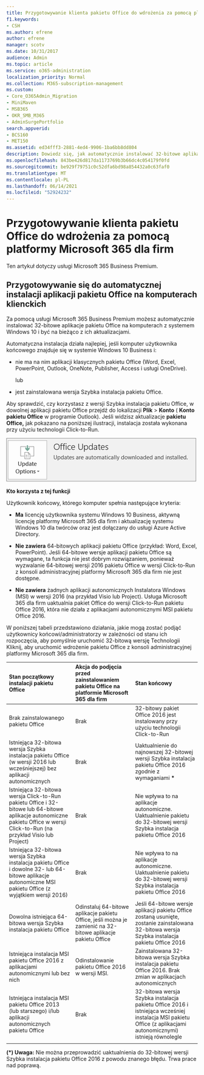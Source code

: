 ```yaml
---
title: Przygotowywanie klienta pakietu Office do wdrożenia za pomocą platformy Microsoft 365 dla firm
f1.keywords:
- CSH
ms.author: efrene
author: efrene
manager: scotv
ms.date: 10/31/2017
audience: Admin
ms.topic: article
ms.service: o365-administration
localization_priority: Normal
ms.collection: M365-subscription-management
ms.custom:
- Core_O365Admin_Migration
- MiniMaven
- MSB365
- OKR_SMB_M365
- AdminSurgePortfolio
search.appverid:
- BCS160
- MET150
ms.assetid: ed34fff3-2881-4ed4-9906-1ba6bb8dd804
description: Dowiedz się, jak automatycznie instalować 32-bitowe aplikacje pakietu Office na komputerach z systemem Windows 10 i aktualizować je.
ms.openlocfilehash: 843be426d817da1173769b3b66dc4c054179f0fd
ms.sourcegitcommit: be929f79751c0c52dfa6bd98a854432a0c63faf0
ms.translationtype: MT
ms.contentlocale: pl-PL
ms.lasthandoff: 06/14/2021
ms.locfileid: "52924232"
---
```

# <a name="prepare-for-office-client-deployment-by-microsoft-365-for-business"></a>Przygotowywanie klienta pakietu Office do wdrożenia za pomocą platformy Microsoft 365 dla firm

Ten artykuł dotyczy usługi Microsoft 365 Business Premium.

## <a name="prepare-to-automatically-install-office-apps-to-client-computers"></a>Przygotowywanie się do automatycznej instalacji aplikacji pakietu Office na komputerach klienckich

Za pomocą usługi Microsoft 365 Business Premium możesz automatycznie instalować 32-bitowe aplikacje pakietu Office na komputerach z systemem Windows 10 i być na bieżąco z ich aktualizacjami.
  
Automatyczna instalacja działa najlepiej, jeśli komputer użytkownika końcowego znajduje się w systemie Windows 10 Business i:
  
- nie ma na nim aplikacji klasycznych pakietu Office (Word, Excel, PowerPoint, Outlook, OneNote, Publisher, Access i usługi OneDrive).
    
    lub
    
- jest zainstalowana wersja Szybka instalacja pakietu Office.
    
Aby sprawdzić, czy korzystasz z wersji Szybka instalacja pakietu Office, w dowolnej aplikacji pakietu Office przejdź do lokalizacji **Plik** \> **Konto** ( **Konto pakietu Office** w programie Outlook). Jeśli widzisz aktualizacje **pakietu Office,** jak pokazano na poniższej ilustracji, instalacja została wykonana przy użyciu technologii Click-to-Run. 
  
![Screenshot of Office updates in Office app Account](../media/e3439380-fa43-4ed6-ae5d-64851c297df5.png)
  
 **Kto korzysta z tej funkcji**
  
Użytkownik końcowy, którego komputer spełnia następujące kryteria:
  
- **Ma**  licencję użytkownika systemu Windows 10 Business, aktywną licencję platformy Microsoft 365 dla firm i aktualizację systemu Windows 10 dla twórców oraz jest dołączany do usługi Azure Active Directory. 
    
- **Nie zawiera** 64-bitowych aplikacji pakietu Office (przykład: Word, Excel, PowerPoint). Jeśli 64-bitowe wersje aplikacji pakietu Office są wymagane, ta funkcja nie jest dobrym rozwiązaniem, ponieważ wyzwalanie 64-bitowej wersji 2016 pakietu Office w wersji Click-to-Run z konsoli administracyjnej platformy Microsoft 365 dla firm nie jest dostępne. 
    
- **Nie zawiera** żadnych aplikacji autonomicznych Instalatora Windows (MSI) w wersji 2016 (na przykład Visio lub Project). Usługa Microsoft 365 dla firm uaktualnia pakiet Office do wersji Click-to-Run pakietu Office 2016, która nie działa z aplikacjami autonomicznymi MSI pakietu Office 2016. 
    
W poniższej tabeli przedstawiono działania, jakie mogą zostać podjąć użytkownicy końcowi/administratorzy w zależności od stanu ich rozpoczęcia, aby pomyślnie uruchomić 32-bitową wersję Technologii Kliknij, aby uruchomić wdrożenie pakietu Office z konsoli administracyjnej platformy Microsoft 365 dla firm.<br/>


|Stan początkowy instalacji pakietu Office|Akcja do podjęcia przed zainstalowaniem pakietu Office na platformie Microsoft 365 dla firm|Stan końcowy|
|:-----|:-----|:-----|
|Brak zainstalowanego pakietu Office  <br/> |Brak  <br/> |32-bitowy pakiet Office 2016 jest instalowany przy użyciu technologii Click-to-Run  <br/> |
|Istniejąca 32-bitowa wersja Szybka instalacja pakietu Office (w wersji 2016 lub wcześniejszej) bez aplikacji autonomicznych  <br/> |Brak  <br/> |Uaktualnienie do najnowszej 32-bitowej wersji Szybka instalacja pakietu Office 2016 zgodnie z wymaganiami **\*** <br/> |
|Istniejąca 32-bitowa wersja Click-to-Run pakietu Office i 32-bitowe lub 64-bitowe aplikacje autonomiczne pakietu Office w wersji Click-to-Run (na przykład Visio lub Project)  <br/> |Brak  <br/> |Nie wpływa to na aplikacje autonomiczne. Uaktualnienie pakietu do 32-bitowej wersji Szybka instalacja pakietu Office 2016  <br/> |
|Istniejąca 32-bitowa wersja Szybka instalacja pakietu Office i dowolne 32- lub 64-bitowe aplikacje autonomiczne MSI pakietu Office (z wyjątkiem wersji 2016)  <br/> |Brak  <br/> |Nie wpływa to na aplikacje autonomiczne. Uaktualnienie pakietu do 32-bitowej wersji Szybka instalacja pakietu Office 2016  <br/> |
|Dowolna istniejąca 64-bitowa wersja Szybka instalacja pakietu Office  <br/> |Odinstaluj 64-bitowe aplikacje pakietu Office, jeśli można je zamienić na 32-bitowe aplikacje pakietu Office  <br/> |Jeśli 64-bitowe wersje aplikacji pakietu Office zostaną usunięte, zostanie zainstalowana 32-bitowa wersja Szybka instalacja pakietu Office 2016  <br/> |
|Istniejąca instalacja MSI pakietu Office 2016 z aplikacjami autonomicznymi lub bez nich  <br/> |Odinstalowanie pakietu Office 2016 w wersji MSI.  <br/> |Zainstalowana 32-bitowa wersja Szybka instalacja pakietu Office 2016. Brak zmian w aplikacjach autonomicznych  <br/> |
|Istniejąca instalacja MSI pakietu Office 2013 (lub starszego) i/lub aplikacji autonomicznych pakietu Office  <br/> |Brak  <br/> |32-bitowa wersja Szybka instalacja pakietu Office 2016 i istniejąca wcześniej instalacja MSI pakietu Office (z aplikacjami autonomicznymi) istnieją równolegle  <br/> |
||||
   
 **(\*) Uwaga:** Nie można przeprowadzić uaktualnienia do 32-bitowej wersji Szybka instalacja pakietu Office 2016 z powodu znanego błędu. Trwa prace nad poprawą. 
  
